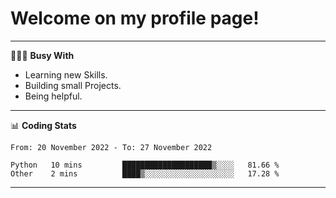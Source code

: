 # Welcome on my profile page!
<!-- print(("dralla"[::-1]+"s").capitalize()) -->

---
👨🏻‍💻 **Busy With**
* Learning new Skills.
* Building small Projects.
* Being helpful.

---
📊 **Coding Stats**
<!--START_SECTION:waka-->

```text
From: 20 November 2022 - To: 27 November 2022

Python   10 mins         ████████████████████▒░░░░   81.66 %
Other    2 mins          ████▒░░░░░░░░░░░░░░░░░░░░   17.28 %
```

<!--END_SECTION:waka-->
---
